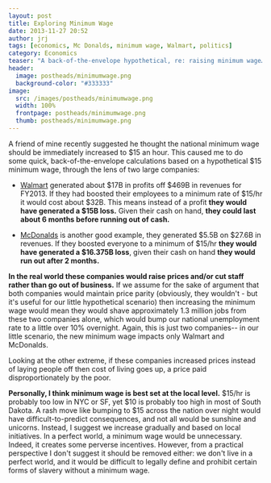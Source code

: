 ```yaml
---
layout: post
title: Exploring Minimum Wage
date: 2013-11-27 20:52
author: jrj
tags: [economics, Mc Donalds, minimum wage, Walmart, politics]
category: Economics
teaser: "A back-of-the-envelope hypothetical, re: raising minimum wage…"
header:
  image: postheads/minimumwage.png
  background-color: "#333333"
image: 
  src: /images/postheads/minimumwage.png
  width: 100%
  frontpage: postheads/minimumwage.png
  thumb: postheads/minimumwage.png
---
```

<!---
![Exploring Minimum Wage](/assets/postheads/minimumwage.png "Exploring Minimum Wage")
-->

A friend of mine recently suggested he thought the national minimum wage should be immediately increased to $15 an hour. This caused me to do some quick, back-of-the-envelope calculations based on a hypothetical $15 minimum wage, through the lens of two large companies:

* [Walmart](https://www.google.com/finance?q=wmt&amp;ei=6LWWUqi6BOWtiQLIQA) generated about $17B in profits off $469B in revenues for FY2013. If they had boosted their employees to a minimum rate of $15/hr it would cost about $32B. This means instead of a profit **they would have generated a $15B loss.** Given their cash on hand, **they could last about 6 months before running out of cash.**

* [McDonalds](https://www.google.com/finance?q=mcd&amp;ei=CbaWUvDUHcKdiQKZMQ) is another good example, they generated $5.5B on $27.6B in revenues. If they boosted everyone to a minimum of $15/hr **they would have generated a $16.375B loss**, given their cash on hand **they would run out after 2 months.**

**In the real world these companies would raise prices and/or cut staff rather than go out of business.** If we assume for the sake of argument that both companies would maintain price parity (obviously, they wouldn't - but it's useful for our little hypothetical scenario) then increasing the minimum wage would mean they would shave approximately 1.3 million jobs from these two companies alone, which would bump our national unemployment rate to a little over 10% overnight. Again, this is just two companies-- in our little scenario, the new minimum wage impacts only Walmart and McDonalds.

Looking at the other extreme, if these companies increased prices instead of laying people off then cost of living goes up, a price paid disproportionately by the poor.

**Personally, I think minimum wage is best set at the local level.** $15/hr is probably too low in NYC or SF, yet $10 is probably too high in most of South Dakota. A rash move like bumping to $15 across the nation over night would have difficult-to-predict consequences, and not all would be sunshine and unicorns. Instead, I suggest we increase gradually and based on local initiatives. In a perfect world, a minimum wage would be unnecessary. Indeed, it creates some perverse incentives. However, from a practical perspective I don't suggest it should be removed either: we don't live in a perfect world, and it would be difficult to legally define and prohibit certain forms of slavery without a minimum wage.
